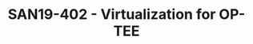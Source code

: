 ---
categories:
- san19
description: Volodymyr will speak about his work on adding virtualization support
  to OP-TEE and about OP-TEE mediator in Xen hypervisor.
image:
  featured: 'true'
  path: /assets/images/featured-images/san19/SAN19-402.png
session_attendee_num: '10'
session_id: SAN19-402
session_room: Sunset V (Session 1)
session_slot:
  end_time: '2019-09-26 08:55:00'
  start_time: '2019-09-26 08:30:00'
session_speakers:
- speaker_bio: Volodymyr is senior embedded software engineer at EPAM Systems. He
    participates in a project aimed to bring XEN hypervisor into automotive solutions.
  speaker_company: EPAM Systems
  speaker_image: /assets/images/speakers/san19/volodymyr-babchuk.jpg
  speaker_location: ''
  speaker_name: Volodymyr Babchuk
  speaker_position: Senior Embedded Engineer at EPAM Systems
  speaker_url: ''
  speaker_username: vlad.babchuk
- speaker_bio: Volodymyr is senior embedded software engineer at EPAM Systems. He
    participates in a project aimed to bring XEN into automotive solutions. 
  speaker_company: EPAM Systems
  speaker_image: /assets/images/speakers/placeholder.jpg
  speaker_location: Kyiv, Ukraine
  speaker_name: Volodymyr Babchuk
  speaker_position: Senior Embedded Engineer
  speaker_url: epam.com
  speaker_username: volodymyr_babchuk
session_track: Security
tag: session
tags:
- Security
title: SAN19-402 - Virtualization for OP-TEE
---